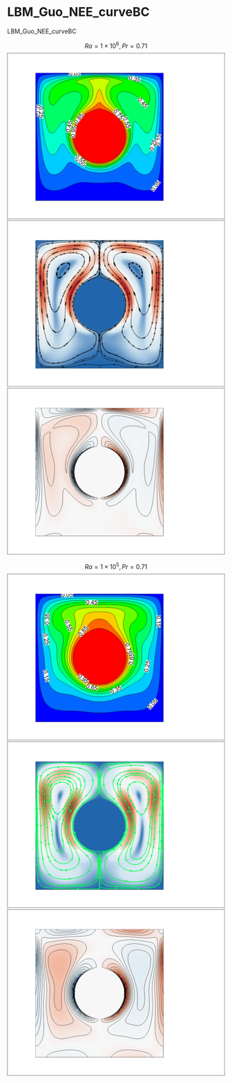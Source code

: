 # LBM_Guo_NEE_curveBC
LBM_Guo_NEE_curveBC

$$Ra = 1 \times 10^{6}, Pr = 0.71$$
![avatar](https://github.com/zhyzhy-github-hub/LBM_Guo_NEE_curveBC/blob/main/Ra1e6Pr071_Temperature_257_noLegend.png)
![avatar](https://github.com/zhyzhy-github-hub/LBM_Guo_NEE_curveBC/blob/main/Ra1e6Pr071_Unorm_257.png)
![avatar](https://github.com/zhyzhy-github-hub/LBM_Guo_NEE_curveBC/blob/main/Ra1e6Pr071_vrrt_257.png)

$$Ra = 1 \times 10^{5}, Pr = 0.71$$ 
![avatar](https://github.com/zhyzhy-github-hub/LBM_Guo_NEE_curveBC/blob/main/Ra_1e5_Pr071_Temperature_161.png)
![avatar](https://github.com/zhyzhy-github-hub/LBM_Guo_NEE_curveBC/blob/main/Ra_1e5_Pr071_Unorm_161.png)
![avatar](https://github.com/zhyzhy-github-hub/LBM_Guo_NEE_curveBC/blob/main/Ra1e5_Pr071_vrrt_161.png)
